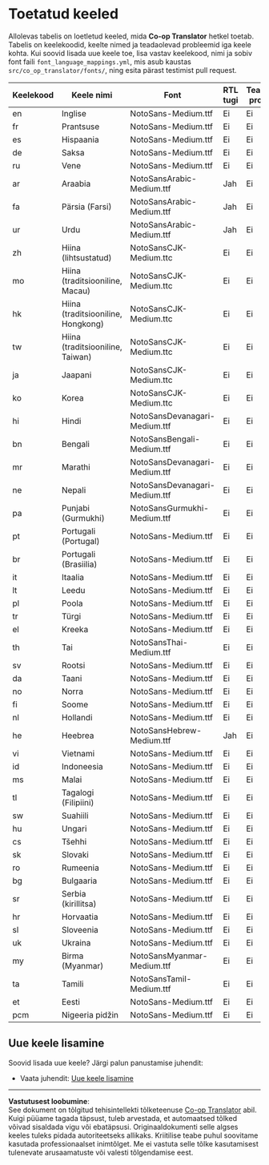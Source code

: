 <!--
CO_OP_TRANSLATOR_METADATA:
{
  "original_hash": "40660d83d2792201cad4aec9fdf25a29",
  "translation_date": "2025-10-22T14:19:10+00:00",
  "source_file": "getting_started/supported-languages.md",
  "language_code": "et"
}
-->
# Toetatud keeled

Allolevas tabelis on loetletud keeled, mida **Co-op Translator** hetkel toetab. Tabelis on keelekoodid, keelte nimed ja teadaolevad probleemid iga keele kohta. Kui soovid lisada uue keele toe, lisa vastav keelekood, nimi ja sobiv font faili `font_language_mappings.yml`, mis asub kaustas `src/co_op_translator/fonts/`, ning esita pärast testimist pull request.

| Keelekood     | Keele nimi           | Font                              | RTL tugi    | Teadaolevad probleemid |
|---------------|----------------------|-----------------------------------|-------------|------------------------|
| en            | Inglise              | NotoSans-Medium.ttf               | Ei          | Ei                     |
| fr            | Prantsuse            | NotoSans-Medium.ttf               | Ei          | Ei                     |
| es            | Hispaania            | NotoSans-Medium.ttf               | Ei          | Ei                     |
| de            | Saksa                | NotoSans-Medium.ttf               | Ei          | Ei                     |
| ru            | Vene                 | NotoSans-Medium.ttf               | Ei          | Ei                     |
| ar            | Araabia              | NotoSansArabic-Medium.ttf         | Jah         | Ei                     |
| fa            | Pärsia (Farsi)       | NotoSansArabic-Medium.ttf         | Jah         | Ei                     |
| ur            | Urdu                 | NotoSansArabic-Medium.ttf         | Jah         | Ei                     |
| zh            | Hiina (lihtsustatud) | NotoSansCJK-Medium.ttc            | Ei          | Ei                     |
| mo            | Hiina (traditsiooniline, Macau) | NotoSansCJK-Medium.ttc    | Ei          | Ei                     |
| hk            | Hiina (traditsiooniline, Hongkong) | NotoSansCJK-Medium.ttc| Ei          | Ei                     |
| tw            | Hiina (traditsiooniline, Taiwan) | NotoSansCJK-Medium.ttc   | Ei          | Ei                     |
| ja            | Jaapani              | NotoSansCJK-Medium.ttc            | Ei          | Ei                     |
| ko            | Korea                | NotoSansCJK-Medium.ttc            | Ei          | Ei                     |
| hi            | Hindi                | NotoSansDevanagari-Medium.ttf     | Ei          | Ei                     |
| bn            | Bengali              | NotoSansBengali-Medium.ttf        | Ei          | Ei                     |
| mr            | Marathi              | NotoSansDevanagari-Medium.ttf     | Ei          | Ei                     |
| ne            | Nepali               | NotoSansDevanagari-Medium.ttf     | Ei          | Ei                     |
| pa            | Punjabi (Gurmukhi)   | NotoSansGurmukhi-Medium.ttf       | Ei          | Ei                     |
| pt            | Portugali (Portugal) | NotoSans-Medium.ttf               | Ei          | Ei                     |
| br            | Portugali (Brasiilia)| NotoSans-Medium.ttf               | Ei          | Ei                     |
| it            | Itaalia              | NotoSans-Medium.ttf               | Ei          | Ei                     |
| lt            | Leedu                | NotoSans-Medium.ttf               | Ei          | Ei                     |
| pl            | Poola                | NotoSans-Medium.ttf               | Ei          | Ei                     |
| tr            | Türgi                | NotoSans-Medium.ttf               | Ei          | Ei                     |
| el            | Kreeka               | NotoSans-Medium.ttf               | Ei          | Ei                     |
| th            | Tai                  | NotoSansThai-Medium.ttf           | Ei          | Ei                     |
| sv            | Rootsi               | NotoSans-Medium.ttf               | Ei          | Ei                     |
| da            | Taani                | NotoSans-Medium.ttf               | Ei          | Ei                     |
| no            | Norra                | NotoSans-Medium.ttf               | Ei          | Ei                     |
| fi            | Soome                | NotoSans-Medium.ttf               | Ei          | Ei                     |
| nl            | Hollandi             | NotoSans-Medium.ttf               | Ei          | Ei                     |
| he            | Heebrea              | NotoSansHebrew-Medium.ttf         | Jah         | Ei                     |
| vi            | Vietnami             | NotoSans-Medium.ttf               | Ei          | Ei                     |
| id            | Indoneesia           | NotoSans-Medium.ttf               | Ei          | Ei                     |
| ms            | Malai                | NotoSans-Medium.ttf               | Ei          | Ei                     |
| tl            | Tagalogi (Filipiini) | NotoSans-Medium.ttf               | Ei          | Ei                     |
| sw            | Suahiili             | NotoSans-Medium.ttf               | Ei          | Ei                     |
| hu            | Ungari               | NotoSans-Medium.ttf               | Ei          | Ei                     |
| cs            | Tšehhi               | NotoSans-Medium.ttf               | Ei          | Ei                     |
| sk            | Slovaki              | NotoSans-Medium.ttf               | Ei          | Ei                     |
| ro            | Rumeenia             | NotoSans-Medium.ttf               | Ei          | Ei                     |
| bg            | Bulgaaria            | NotoSans-Medium.ttf               | Ei          | Ei                     |
| sr            | Serbia (kirillitsa)  | NotoSans-Medium.ttf               | Ei          | Ei                     |
| hr            | Horvaatia            | NotoSans-Medium.ttf               | Ei          | Ei                     |
| sl            | Sloveenia            | NotoSans-Medium.ttf               | Ei          | Ei                     |
| uk            | Ukraina              | NotoSans-Medium.ttf               | Ei          | Ei                     |
| my            | Birma (Myanmar)      | NotoSansMyanmar-Medium.ttf        | Ei          | Ei                     |
| ta            | Tamili               | NotoSansTamil-Medium.ttf          | Ei          | Ei                     |
| et            | Eesti                | NotoSans-Medium.ttf               | Ei          | Ei                     |
| pcm           | Nigeeria pidžin      | NotoSans-Medium.ttf               | Ei          | Ei                     |

## Uue keele lisamine

Soovid lisada uue keele? Järgi palun panustamise juhendit:

- Vaata juhendit: [Uue keele lisamine](../CONTRIBUTING.md#contribute-a-new-language)

---

**Vastutusest loobumine**:  
See dokument on tõlgitud tehisintellekti tõlketeenuse [Co-op Translator](https://github.com/Azure/co-op-translator) abil. Kuigi püüame tagada täpsust, tuleb arvestada, et automaatsed tõlked võivad sisaldada vigu või ebatäpsusi. Originaaldokumenti selle algses keeles tuleks pidada autoriteetseks allikaks. Kriitilise teabe puhul soovitame kasutada professionaalset inimtõlget. Me ei vastuta selle tõlke kasutamisest tulenevate arusaamatuste või valesti tõlgendamise eest.
